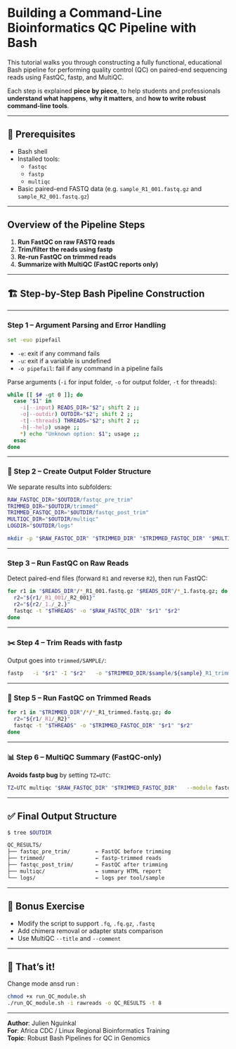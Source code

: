 
# Building a Command-Line Bioinformatics QC Pipeline with Bash

This tutorial walks you through constructing a fully functional, educational Bash pipeline for performing quality control (QC) on paired-end sequencing reads using FastQC, fastp, and MultiQC.

Each step is explained **piece by piece**, to help students and professionals **understand what happens**, **why it matters**, and **how to write robust command-line tools**.

---

## 🔧 Prerequisites

- Bash shell
- Installed tools:
  - `fastqc`
  - `fastp`
  - `multiqc`
- Basic paired-end FASTQ data (e.g. `sample_R1_001.fastq.gz` and `sample_R2_001.fastq.gz`)

---

## Overview of the Pipeline Steps

1. **Run FastQC on raw FASTQ reads**
2. **Trim/filter the reads using fastp**
3. **Re-run FastQC on trimmed reads**
4. **Summarize with MultiQC (FastQC reports only)**

---

## 🏗️ Step-by-Step Bash Pipeline Construction

---

### Step 1 – Argument Parsing and Error Handling

```bash
set -euo pipefail
```

- `-e`: exit if any command fails
- `-u`: exit if a variable is undefined
- `-o pipefail`: fail if any command in a pipeline fails

Parse arguments (`-i` for input folder, `-o` for output folder, `-t` for threads):

```bash
while [[ $# -gt 0 ]]; do
  case "$1" in
    -i|--input) READS_DIR="$2"; shift 2 ;;
    -o|--outdir) OUTDIR="$2"; shift 2 ;;
    -t|--threads) THREADS="$2"; shift 2 ;;
    -h|--help) usage ;;
    *) echo "Unknown option: $1"; usage ;;
  esac
done
```

---

### 📂 Step 2 – Create Output Folder Structure

We separate results into subfolders:

```bash
RAW_FASTQC_DIR="$OUTDIR/fastqc_pre_trim"
TRIMMED_DIR="$OUTDIR/trimmed"
TRIMMED_FASTQC_DIR="$OUTDIR/fastqc_post_trim"
MULTIQC_DIR="$OUTDIR/multiqc"
LOGDIR="$OUTDIR/logs"

mkdir -p "$RAW_FASTQC_DIR" "$TRIMMED_DIR" "$TRIMMED_FASTQC_DIR" "$MULTIQC_DIR" "$LOGDIR"
```

---

### Step 3 – Run FastQC on Raw Reads

Detect paired-end files (forward `R1` and reverse `R2`), then run FastQC:

```bash
for r1 in "$READS_DIR"/*_R1_001.fastq.gz "$READS_DIR"/*_1.fastq.gz; do
  r2="${r1/_R1_001/_R2_001}"
  r2="${r2/_1./_2.}"
  fastqc -t "$THREADS" -o "$RAW_FASTQC_DIR" "$r1" "$r2"
done
```

---

### ✂️ Step 4 – Trim Reads with fastp

Output goes into `trimmed/SAMPLE/`:

```bash
fastp   -i "$r1" -I "$r2"   -o "$TRIMMED_DIR/$sample/${sample}_R1_trimmed.fastq.gz"   -O "$TRIMMED_DIR/$sample/${sample}_R2_trimmed.fastq.gz"   -q 28 -p -g -l 40 --cut_tail -t 5 -w "$THREADS"
```

---

### 🔁 Step 5 – Run FastQC on Trimmed Reads

```bash
for r1 in "$TRIMMED_DIR"/*/*_R1_trimmed.fastq.gz; do
  r2="${r1/_R1/_R2}"
  fastqc -t "$THREADS" -o "$TRIMMED_FASTQC_DIR" "$r1" "$r2"
done
```

---

### 📊 Step 6 – MultiQC Summary (FastQC-only)

**Avoids fastp bug** by setting `TZ=UTC`:

```bash
TZ=UTC multiqc "$RAW_FASTQC_DIR" "$TRIMMED_FASTQC_DIR"   --module fastqc   --force --no-ansi   --outdir "$MULTIQC_DIR"   --filename multiqc_report.html
```

---

## ✅ Final Output Structure

```bash
$ tree $OUTDIR

QC_RESULTS/
├── fastqc_pre_trim/        ← FastQC before trimming
├── trimmed/                ← fastp-trimmed reads
├── fastqc_post_trim/       ← FastQC after trimming
├── multiqc/                ← summary HTML report
└── logs/                   ← logs per tool/sample
```

---


## 🧠 Bonus Exercise
- Modify the script to support `.fq`, `.fq.gz`, `.fastq`
- Add chimera removal or adapter stats comparison
- Use MultiQC `--title` and `--comment`

---

## 🧪 That’s it!
Change mode ansd run :

```bash
chmod +x run_QC_module.sh
./run_QC_module.sh -i rawreads -o QC_RESULTS -t 8
```

---

**Author**: Julien Nguinkal  
**For**: Africa CDC / Linux Regional Bioinformatics Training  
**Topic**: Robust Bash Pipelines for QC in Genomics
